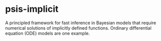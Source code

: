 # psis-implicit
A principled framework for fast inference in Bayesian models that require numerical solutions of implicitly defined functions. Ordinary differential equation (ODE) models are one example.
